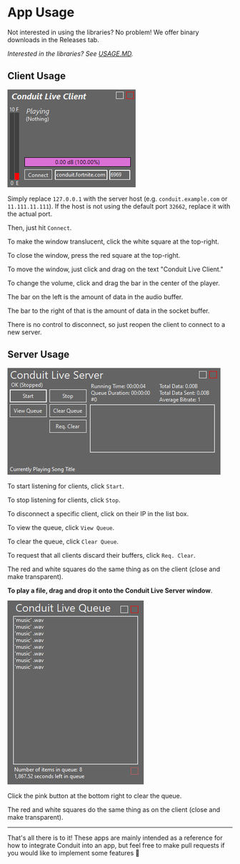 # App Usage
Not interested in using the libraries? No problem! We offer binary downloads in the Releases tab.

*Interested in the libraries? See [USAGE.MD](USAGE.md).*
## Client Usage

![A picture of the Conduit Live Client interface](doc/img/client.png)

Simply replace `127.0.0.1` with the server host (e.g. `conduit.example.com` or `11.111.11.111`). If the host is not using the default port `32662`, replace it with the actual port.

Then, just hit `Connect`.

To make the window translucent, click the white square at the top-right.

To close the window, press the red square at the top-right.

To move the window, just click and drag on the text "Conduit Live Client."

To change the volume, click and drag the bar in the center of the player.

The bar on the left is the amount of data in the audio buffer. 

The bar to the right of that is the amount of data in the socket buffer.

There is no control to disconnect, so just reopen the client to connect to a new server.

## Server Usage
![A picture of the Conduit Live Server interface](doc/img/server.png)

To start listening for clients, click `Start`.

To stop listening for clients, click `Stop`.

To disconnect a specific client, click on their IP in the list box.

To view the queue, click `View Queue`.

To clear the queue, click `Clear Queue`.

To request that all clients discard their buffers, click `Req. Clear`.

The red and white squares do the same thing as on the client (close and make transparent).

**To play a file, drag and drop it onto the Conduit Live Server window**.

![A picture of the Conduit Live Queue window](doc/img/queue.png)

Click the pink button at the bottom right to clear the queue.

The red and white squares do the same thing as on the client (close and make transparent).

---
That's all there is to it! These apps are mainly intended as a reference for how to integrate Conduit into an app, but feel free to make pull requests if you would like to implement some features 🙂